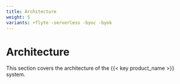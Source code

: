```yaml
---
title: Architecture
weight: 5
variants: +flyte -serverless -byoc -byok
---
```


# Architecture

This section covers the architecture of the {{< key product_name >}} system.